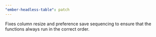 ```yaml
---
"ember-headless-table": patch
---
```


Fixes column resize and preference save sequencing
to ensure that the functions always run in the correct order.
